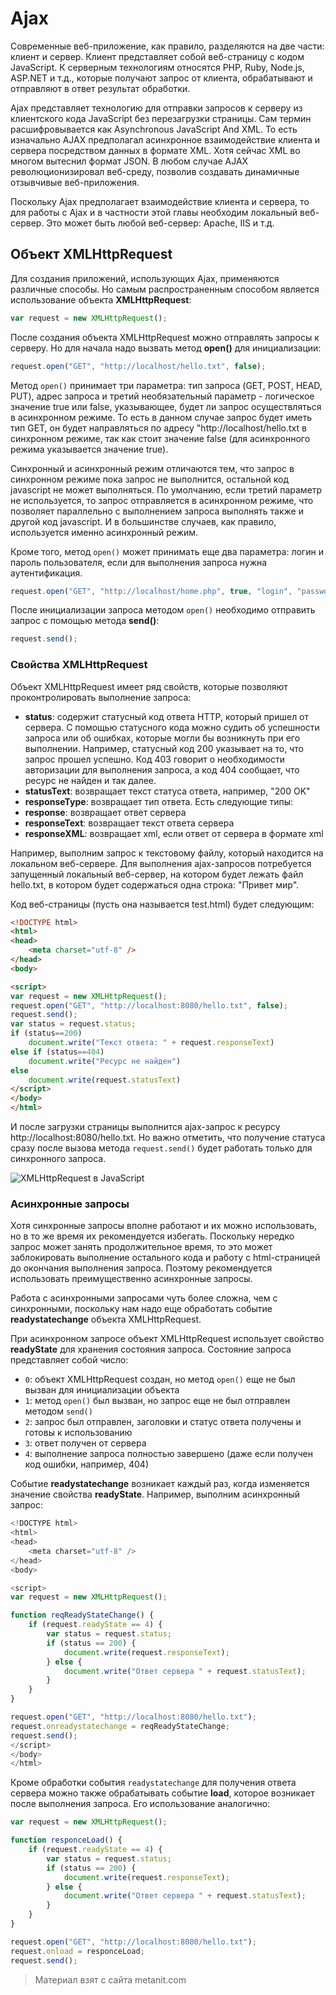 # Ajax

Современные веб-приложение, как правило, разделяются на две части: клиент и сервер. Клиент представляет собой веб-страницу с кодом JavaScript. К серверным технологиям относятся PHP, Ruby, Node.js, ASP.NET и т.д., которые получают запрос от клиента, обрабатывают и отправляют в ответ результат обработки.

Ajax представляет технологию для отправки запросов к серверу из клиентского кода JavaScript без перезагрузки страницы. Сам термин расшифровывается как Asynchronous JavaScript And XML. То есть изначально AJAX предполагал асинхронное взаимодействие клиента и сервера посредством данных в формате XML. Хотя сейчас XML во многом вытеснил формат JSON. В любом случае AJAX революционизировал веб-среду, позволив создавать динамичные отзывчивые веб-приложения.

Поскольку Ajax предполагает взаимодействие клиента и сервера, то для работы с Ajax и в частности этой главы необходим локальный веб-сервер. Это может быть любой веб-сервер: Apache, IIS и т.д.

## Объект XMLHttpRequest

Для создания приложений, использующих Ajax, применяются различные способы. Но самым распространенным способом является использование объекта **XMLHttpRequest**:

```js
var request = new XMLHttpRequest();
```

После создания объекта XMLHttpRequest можно отправлять запросы к серверу. Но для начала надо вызвать метод **open()** для инициализации:

```js
request.open("GET", "http://localhost/hello.txt", false);
```

Метод `open()` принимает три параметра: тип запроса (GET, POST, HEAD, PUT), адрес запроса и третий необязательный параметр - логическое значение true или false, указывающее, будет ли запрос осуществляться в асинхронном режиме. То есть в данном случае запрос будет иметь тип GET, он будет направляться по адресу "http://localhost/hello.txt в синхронном режиме, так как стоит значение false (для асинхронного режима указывается значение true).

Синхронный и асинхронный режим отличаются тем, что запрос в синхронном режиме пока запрос не выполнится, остальной код javascript не может выполняться. По умолчанию, если третий параметр не используется, то запрос отправляется в асинхронном режиме, что позволяет параллельно с выполнением запроса выполнять также и другой код javascript. И в большинстве случаев, как правило, используется именно асинхронный режим.

Кроме того, метод `open()` может принимать еще два параметра: логин и пароль пользователя, если для выполнения запроса нужна аутентификация.

```js
request.open("GET", "http://localhost/home.php", true, "login", "password");
```

После инициализации запроса методом `open()` необходимо отправить запрос с помощью метода **send()**:

```js
request.send();
```

### Свойства XMLHttpRequest

Объект XMLHttpRequest имеет ряд свойств, которые позволяют проконтролировать выполнение запроса:
- **status**: содержит статусный код ответа HTTP, который пришел от сервера. С помощью статусного кода можно судить об успешности запроса или об ошибках, которые могли бы возникнуть при его 
выполнении. Например, статусный код 200 указывает на то, что запрос прошел успешно. Код 403 говорит о необходимости авторизации для выполнения запроса, 
а код 404 сообщает, что ресурс не найден и так далее.
- **statusText**: возвращает текст статуса ответа, например, "200 OK"
- **responseType**: возвращает тип ответа. Есть следующие типы:
- **response**: возвращает ответ сервера
- **responseText**: возвращает текст ответа сервера
- **responseXML**: возвращает xml, если ответ от сервера в формате xml

Например, выполним запрос к текстовому файлу, который находится на локальном веб-сервере. Для выполнения ajax-запросов потребуется запущенный локальный веб-сервер, на котором будет лежать файл hello.txt, в котором будет содержаться одна строка: "Привет мир".

Код веб-страницы (пусть она называется test.html) будет следующим:

```html
<!DOCTYPE html>
<html>
<head>
    <meta charset="utf-8" />
</head>
<body>

<script>
var request = new XMLHttpRequest();
request.open("GET", "http://localhost:8080/hello.txt", false);
request.send();
var status = request.status;
if (status==200)
    document.write("Текст ответа: " + request.responseText)
else if (status==404)
    document.write("Ресурс не найден")
else
    document.write(request.statusText)
</script>
</body>
</html>
```

И после загрузки страницы выполнится ajax-запрос к ресурсу http://localhost:8080/hello.txt. Но важно отметить, что получение статуса сразу после вызова метода `request.send()` будет работать только для синхронного запроса.

![XMLHttpRequest в JavaScript](https://metanit.com/web/javascript/pics/xmlhttprequest.png)

### Асинхронные запросы

Хотя синхронные запросы вполне работают и их можно использовать, но в то же время их рекомендуется избегать. Поскольку нередко запрос может занять продолжительное время, то это может заблокировать выполнение остального кода и работу с html-страницей до окончания выполнения запроса. Поэтому рекомендуется использовать преимущественно асинхронные запросы.

Работа с асинхронными запросами чуть более сложна, чем с синхронными, поскольку нам надо еще обработать событие **readystatechange** объекта XMLHttpRequest.

При асинхронном запросе объект XMLHttpRequest использует свойство **readyState** для хранения состояния запроса. Состояние запроса представляет собой число:
- `0`: объект XMLHttpRequest создан, но метод `open()` еще не был вызван для инициализации объекта
- `1`: метод `open()` был вызван, но запрос еще не был отправлен методом `send()`
- `2`: запрос был отправлен, заголовки и статус ответа получены и готовы к использованию
- `3`: ответ получен от сервера
- `4`: выполнение запроса полностью завершено (даже если получен код ошибки, например, 404)

Событие **readystatechange** возникает каждый раз, когда изменяется значение свойства **readyState**. Например, выполним асинхронный запрос:

```js
<!DOCTYPE html>
<html>
<head>
    <meta charset="utf-8" />
</head>
<body>

<script>
var request = new XMLHttpRequest();

function reqReadyStateChange() {
    if (request.readyState == 4) {
        var status = request.status;
        if (status == 200) {
            document.write(request.responseText);
        } else {
            document.write("Ответ сервера " + request.statusText);
        }
    }
}

request.open("GET", "http://localhost:8080/hello.txt");
request.onreadystatechange = reqReadyStateChange;
request.send();
</script>
</body>
</html>
```

Кроме обработки события `readystatechange` для получения ответа сервера можно также обрабатывать событие **load**, которое возникает после выполнения запроса. Его использование аналогично:

```js
var request = new XMLHttpRequest();

function responceLoad() {
    if (request.readyState == 4) {
        var status = request.status;
        if (status == 200) {
            document.write(request.responseText);
        } else {
            document.write("Ответ сервера " + request.statusText);
        }
    }
}

request.open("GET", "http://localhost:8080/hello.txt");
request.onload = responceLoad;
request.send();
```


> Материал взят с сайта metanit.com